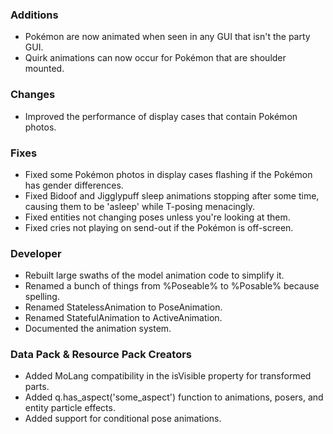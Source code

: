 ### Additions
- Pokémon are now animated when seen in any GUI that isn't the party GUI.
- Quirk animations can now occur for Pokémon that are shoulder mounted.

### Changes
- Improved the performance of display cases that contain Pokémon photos.

### Fixes
- Fixed some Pokémon photos in display cases flashing if the Pokémon has gender differences.
- Fixed Bidoof and Jigglypuff sleep animations stopping after some time, causing them to be 'asleep' while T-posing menacingly.
- Fixed entities not changing poses unless you're looking at them.
- Fixed cries not playing on send-out if the Pokémon is off-screen.

### Developer
- Rebuilt large swaths of the model animation code to simplify it.
- Renamed a bunch of things from %Poseable% to %Posable% because spelling.
- Renamed StatelessAnimation to PoseAnimation.
- Renamed StatefulAnimation to ActiveAnimation.
- Documented the animation system.

### Data Pack & Resource Pack Creators
- Added MoLang compatibility in the isVisible property for transformed parts.
- Added q.has_aspect('some_aspect') function to animations, posers, and entity particle effects.
- Added support for conditional pose animations.